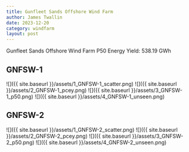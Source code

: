 ```yaml
---
title: Gunfleet Sands Offshore Wind Farm
author: James Twallin
date: 2023-12-20
category: windfarm
layout: post
---
```

Gunfleet Sands Offshore Wind Farm P50 Energy Yield: 538.19 GWh

GNFSW-1
-------------
![]({{ site.baseurl }}/assets/1_GNFSW-1_scatter.png)
![]({{ site.baseurl }}/assets/2_GNFSW-1_pcey.png)
![]({{ site.baseurl }}/assets/3_GNFSW-1_p50.png)
![]({{ site.baseurl }}/assets/4_GNFSW-1_unseen.png)

GNFSW-2
-------------
![]({{ site.baseurl }}/assets/1_GNFSW-2_scatter.png)
![]({{ site.baseurl }}/assets/2_GNFSW-2_pcey.png)
![]({{ site.baseurl }}/assets/3_GNFSW-2_p50.png)
![]({{ site.baseurl }}/assets/4_GNFSW-2_unseen.png)

